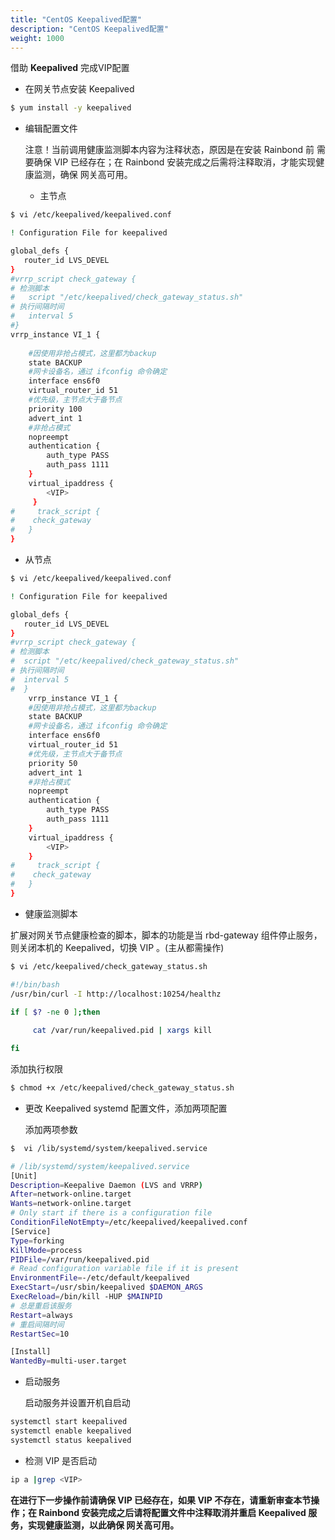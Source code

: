 ```yaml
---
title: "CentOS Keepalived配置"
description: "CentOS Keepalived配置"
weight: 1000
---
```


借助 **Keepalived** 完成VIP配置

- 在网关节点安装 Keepalived


```bash
$ yum install -y keepalived
```

- 编辑配置文件

    注意！当前调用健康监测脚本内容为注释状态，原因是在安装 Rainbond 前 需要确保 VIP 已经存在；在 Rainbond 安装完成之后需将注释取消，才能实现健康监测，确保 网关高可用。

    - 主节点

```bash
$ vi /etc/keepalived/keepalived.conf

! Configuration File for keepalived

global_defs {
   router_id LVS_DEVEL
}
#vrrp_script check_gateway {
# 检测脚本
#   script "/etc/keepalived/check_gateway_status.sh"
# 执行间隔时间
#   interval 5
#}
vrrp_instance VI_1 {
    				
    #因使用非抢占模式，这里都为backup
    state BACKUP 
    #网卡设备名，通过 ifconfig 命令确定  
    interface ens6f0       
    virtual_router_id 51
    #优先级，主节点大于备节点     
    priority 100	
    advert_int 1
    #非抢占模式
    nopreempt
    authentication {
        auth_type PASS
        auth_pass 1111
    }
    virtual_ipaddress {
        <VIP>				
     }
#     track_script {
#    check_gateway
#   }
}
```


   - 从节点

```bash
$ vi /etc/keepalived/keepalived.conf

! Configuration File for keepalived

global_defs {
   router_id LVS_DEVEL
}
#vrrp_script check_gateway {
# 检测脚本
#  script "/etc/keepalived/check_gateway_status.sh"
# 执行间隔时间
#  interval 5
#  }	
    vrrp_instance VI_1 {
    #因使用非抢占模式，这里都为backup
    state BACKUP 
    #网卡设备名，通过 ifconfig 命令确定   
    interface ens6f0
    virtual_router_id 51
    #优先级，主节点大于备节点   
    priority 50
    advert_int 1
    #非抢占模式
    nopreempt
    authentication {
        auth_type PASS
        auth_pass 1111
    }
    virtual_ipaddress {
        <VIP>			
    }
#     track_script {
#    check_gateway
#   }
}
```


- 健康监测脚本

 扩展对网关节点健康检查的脚本，脚本的功能是当 rbd-gateway 组件停止服务，则关闭本机的 Keepalived，切换 VIP 。(主从都需操作)

```bash
$ vi /etc/keepalived/check_gateway_status.sh 

#!/bin/bash                                                                                             
/usr/bin/curl -I http://localhost:10254/healthz 

if [ $? -ne 0 ];then
                                                                   
     cat /var/run/keepalived.pid | xargs kill

fi
```


   添加执行权限

```bash
$ chmod +x /etc/keepalived/check_gateway_status.sh
```


- 更改 Keepalived systemd 配置文件，添加两项配置

    添加两项参数

```bash
$  vi /lib/systemd/system/keepalived.service

# /lib/systemd/system/keepalived.service
[Unit]
Description=Keepalive Daemon (LVS and VRRP)
After=network-online.target
Wants=network-online.target
# Only start if there is a configuration file
ConditionFileNotEmpty=/etc/keepalived/keepalived.conf
[Service]
Type=forking
KillMode=process
PIDFile=/var/run/keepalived.pid
# Read configuration variable file if it is present
EnvironmentFile=-/etc/default/keepalived
ExecStart=/usr/sbin/keepalived $DAEMON_ARGS
ExecReload=/bin/kill -HUP $MAINPID
# 总是重启该服务
Restart=always
# 重启间隔时间
RestartSec=10

[Install]
WantedBy=multi-user.target
```

- 启动服务

    启动服务并设置开机自启动

```bash
systemctl start keepalived
systemctl enable keepalived
systemctl status keepalived
```

- 检测 VIP 是否启动

```bash
ip a |grep <VIP>
```


**在进行下一步操作前请确保 VIP 已经存在，如果 VIP 不存在，请重新审查本节操作；在 Rainbond 安装完成之后请将配置文件中注释取消并重启 Keepalived 服务，实现健康监测，以此确保 网关高可用。**
